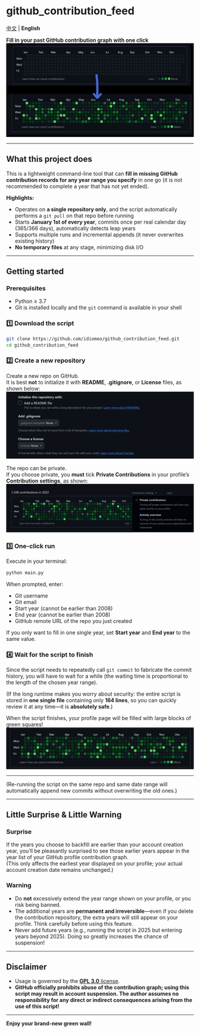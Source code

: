 # github_contribution_feed  

[中文](./README_CN.md) | **English**    

**Fill in your past GitHub contribution graph with one click**  
![Show](./picture/show.jpg)

---

## What this project does

This is a lightweight command-line tool that can **fill in missing GitHub contribution records for any year range you specify** in one go (it is not recommended to complete a year that has not yet ended).

**Highlights:**
- Operates on **a single repository only**, and the script automatically performs a `git pull` on that repo before running  
- Starts **January 1st of every year**, commits once per real calendar day (365/366 days), automatically detects leap years  
- Supports multiple runs and incremental appends (it never overwrites existing history)  
- **No temporary files** at any stage, minimizing disk I/O

---

## Getting started

### Prerequisites

- Python ≥ 3.7  
- Git is installed locally and the `git` command is available in your shell  

### 1️⃣ Download the script
```bash
git clone https://github.com/idiomeo/github_contribution_feed.git
cd github_contribution_feed
```

### 2️⃣ Create a new repository  
Create a new repo on GitHub.  
It is best **not** to initialize it with **README**, **.gitignore**, or **License** files, as shown below:  
![Show](./picture/creat_new_repo.png)

The repo can be private.  
If you choose private, you **must** tick **Private Contributions** in your profile’s **Contribution settings**, as shown:  
![Show](./picture/setting_tip.png)

### 3️⃣ One-click run  
Execute in your terminal:
```bash
python main.py
```  


When prompted, enter:
- Git username  
- Git email  
- Start year (cannot be earlier than 2008)  
- End year (cannot be earlier than 2008)  
- GitHub remote URL of the repo you just created  

If you only want to fill in one single year, set **Start year** and **End year** to the same value.

### 4️⃣ Wait for the script to finish  

Since the script needs to repeatedly call `git commit` to fabricate the commit history, you will have to wait for a while (the waiting time is proportional to the length of the chosen year range).  

(If the long runtime makes you worry about security: the entire script is stored in **one single file** containing only **164 lines**, so you can quickly review it at any time—it is **absolutely safe**.)  

When the script finishes, your profile page will be filled with large blocks of green squares!  
![Show](./picture/target_show.png)

---

(Re-running the script on the same repo and same date range will automatically append new commits without overwriting the old ones.)

---  

## Little Surprise & Little Warning  
### Surprise  
If the years you choose to backfill are earlier than your account creation year, you’ll be pleasantly surprised to see those earlier years appear in the year list of your GitHub profile contribution graph.  
(This only affects the earliest year displayed on your profile; your actual account creation date remains unchanged.)

### Warning  
- Do **not** excessively extend the year range shown on your profile, or you risk being banned.  
- The additional years are **permanent and irreversible**—even if you delete the contribution repository, the extra years will still appear on your profile. Think carefully before using this feature.  
- Never add future years (e.g., running the script in 2025 but entering years beyond 2025). Doing so greatly increases the chance of suspension!

---

## Disclaimer
- Usage is governed by the [**GPL 3.0** license](./LICENSE).  
- **GitHub officially prohibits abuse of the contribution graph; using this script may result in account suspension. The author assumes no responsibility for any direct or indirect consequences arising from the use of this script!**

---

**Enjoy your brand-new green wall!**